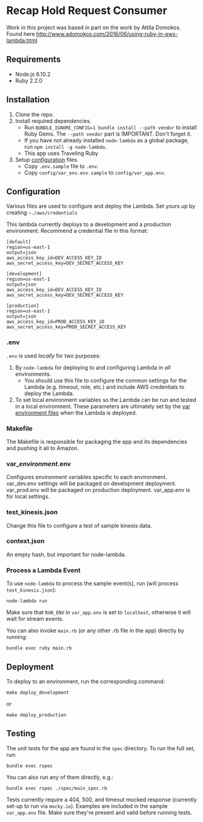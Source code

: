 # Recap Hold Request Consumer

Work in this project was based in part on the work by Attila Domokos. Found here http://www.adomokos.com/2016/06/using-ruby-in-aws-lambda.html

## Requirements

* Node.js 6.10.2
* Ruby 2.2.0


## Installation

1. Clone the repo.
2. Install required dependencies.
   * Run `BUNDLE_IGNORE_CONFIG=1 bundle install --path vendor` to install Ruby Gems. The `--path vendor` part is IMPORTANT. Don't forget it.
   * If you have not already installed `node-lambda` as a global package, run `npm install -g node-lambda`.
   * This app uses Traveling Ruby 
3. Setup [configuration](#configuration) files.
   * Copy `.env.sample` file to `.env`.
   * Copy `config/var_env.env.sample` to `config/var_app.env`.

## Configuration

Various files are used to configure and deploy the Lambda. Set yours up by creating `~./aws/credentials`

This lambda currently deploys to a development and a production environment. Recommend a credential file in this format:

    [default]
    region=us-east-1
    output=json
    aws_access_key_id=DEV_ACCESS_KEY_ID
    aws_secret_access_key=DEV_SECRET_ACCESS_KEY

    [development]
    region=us-east-1
    output=json
    aws_access_key_id=DEV_ACCESS_KEY_ID
    aws_secret_access_key=DEV_SECRET_ACCESS_KEY

    [production]
    region=us-east-1
    output=json
    aws_access_key_id=PROD_ACCESS_KEY_iD
    aws_secret_access_key=PROD_SECRET_ACCESS_KEY

### .env

`.env` is used *locally* for two purposes:

1. By `node-lambda` for deploying to and configuring Lambda in *all* environments.
   * You should use this file to configure the common settings for the Lambda
   (e.g. timeout, role, etc.) and include AWS credentials to deploy the Lambda.
2. To set local environment variables so the Lambda can be run and tested in a local environment.
   These parameters are ultimately set by the [var environment files](#var_environment) when the Lambda is deployed.

### Makefile

The Makefile is responsible for packaging the app and its dependencies and pushing it all to Amazon.

### var_*environment*.env

Configures environment variables specific to each environment. var_dev.env settings will be packaged on development deployment. var_prod.env will be packaged on production deployment. var_app.env is for local settings.

### test_kinesis.json

Change this file to configure a test of sample kinesis data.

### context.json

An empty hash, but important for node-lambda.

### Process a Lambda Event

To use `node-lambda` to process the sample event(s), run (will process `test_kinesis.json`):

~~~~
node-lambda run
~~~~

Make sure that `RUN_ENV` in `var_app.env` is set to `localhost`, otherwise it will wait for stream events.

You can also invoke `main.rb` (or any other .rb file in the app) directly by running:

~~~~
bundle exec ruby main.rb
~~~~

## Deployment

To deploy to an environment, run the corresponding command:

~~~~
make deploy_development
~~~~

or

~~~~
make deploy_production
~~~~

## Testing

The unit tests for the app are found in the `spec` directory. To run the full set, run:

~~~~
bundle exec rspec
~~~~

You can also run any of them directly, e.g.:

~~~~
bundle exec rspec ./spec/main_spec.rb
~~~~

Tests currently require a 404, 500, and timeout mocked response (currently set-up to run via `mocky.io`). Examples are included in the sample `var_app.env` file. Make sure they're present and valid before running tests.

